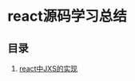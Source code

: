 # react源码学习总结

## 目录
1. [react中JXS的实现](http://www.npc.gov.cn/npc/xinwen/2019-01/07/content_2070261.htm)
